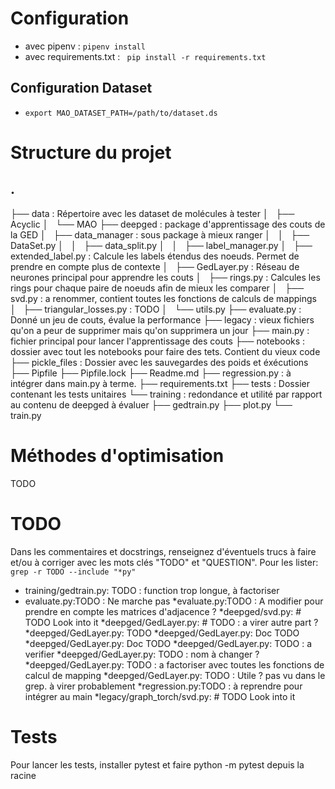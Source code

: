 # Configuration
* avec pipenv :
`pipenv install`
* avec requirements.txt :
` pip install -r requirements.txt`
## Configuration Dataset
 * `export MAO_DATASET_PATH=/path/to/dataset.ds`

# Structure du projet 
## .
├── data : Répertoire avec les dataset de molécules à tester
│   ├── Acyclic
│   └── MAO
├── deepged : package d'apprentissage des couts de la GED
│   ├── data_manager : sous package à mieux ranger
│   │   ├── DataSet.py
│   │   ├── data_split.py
│   │   ├── label_manager.py
│   ├── extended_label.py : Calcule les labels étendus des noeuds. Permet de prendre en
compte plus de contexte
│   ├── GedLayer.py : Réseau de neurones principal pour apprendre les couts
│   ├── rings.py : Calcules les rings pour chaque paire de noeuds afin de mieux les comparer 
│   ├── svd.py  : a renommer, contient toutes les fonctions de calculs de mappings
│   ├── triangular_losses.py : TODO 
│   └── utils.py 
├── evaluate.py : Donné un jeu de couts, évalue la performance
├── legacy : vieux fichiers qu'on a peur de supprimer mais qu'on supprimera un jour
├── main.py : fichier principal pour lancer l'apprentissage des couts
├── notebooks : dossier avec tout les notebooks pour faire des tets. Contient du vieux code
├── pickle_files : Dossier avec les sauvegardes des poids et éxécutions
├── Pipfile 
├── Pipfile.lock
├── Readme.md
├── regression.py : à intégrer dans main.py à terme.
├── requirements.txt
├── tests : Dossier contenant les tests unitaires
└── training : redondance et utilité par rapport au contenu de deepged à évaluer
    ├── gedtrain.py
    ├── plot.py
    └── train.py

# Méthodes d'optimisation

TODO

# TODO 

Dans les commentaires et docstrings, renseignez d'éventuels trucs à faire et/ou à corriger
avec les mots clés "TODO" et "QUESTION". Pour les lister: 
`grep -r TODO --include "*py"`

* training/gedtrain.py:    TODO : function trop longue, à factoriser
* evaluate.py:TODO : Ne marche pas
*evaluate.py:TODO : A modifier pour prendre en compte les matrices d'adjacence ?
*deepged/svd.py:    # TODO Look into it
*deepged/GedLayer.py:        # TODO : a virer autre part ?
*deepged/GedLayer.py:        TODO
*deepged/GedLayer.py:        Doc TODO
*deepged/GedLayer.py:        Doc TODO
*deepged/GedLayer.py:        TODO : a verifier
*deepged/GedLayer.py:        TODO : nom à changer ?
*deepged/GedLayer.py:        TODO : a factoriser avec toutes les fonctions de calcul de mapping
*deepged/GedLayer.py:        TODO : Utile ? pas vu dans le grep. à virer probablement
*regression.py:TODO : à reprendre pour intégrer au main
*legacy/graph_torch/svd.py:    # TODO Look into it


# Tests
Pour lancer les tests, installer pytest et faire python -m pytest depuis la racine
